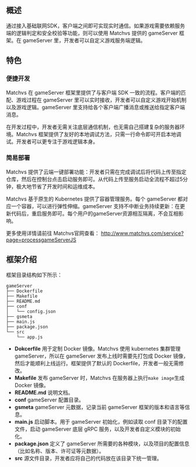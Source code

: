 ## 概述

通过接入基础联网SDK，客户端之间即可实现实时通信。如果游戏需要依赖服务端的逻辑判定和安全校验等功能，则可以使用 Matchvs 提供的 gameServer 框架。在 gameServer 里，开发者可以自定义游戏服务端逻辑。

## 特色

### 便捷开发

Matchvs 在 gameServer 框架里提供了与客户端 SDK 一致的流程。客户端的匹配、游戏过程在 gameServer 里可以实时接收，开发者可以自定义游戏开始机制以及游戏逻辑。gameServer 里支持给各个客户端广播消息或推送给指定客户端消息。

在开发过程中，开发者无需关注底层通信机制，也无需自己搭建复杂的服务器环境。Matchvs 框架提供了友好的本地调试方法，只需一行命令即可开启本地调试。开发者可以更专注于游戏逻辑本身。

### 简易部署

Matchvs 提供了云端一键部署功能：开发者只需在完成调试后将代码上传至指定仓库，然后在控制台点击启动服务即可。从代码上传至服务启动全流程不超过5分钟，极大地节省了开发时间和运维成本。

Matchvs 基于原生的 Kubernetes 提供了容器管理服务。每个 gameServer 都对应一个容器，可以进行弹性伸缩。gameServer 支持不中断业务持续更新：在更新代码后，重启服务即可。每个用户的gameServer资源相互隔离，不会互相影响。

更多使用详情请前往 Matchvs官网查看： http://www.matchvs.com/service?page=processgameServerJS

## 框架介绍

框架目录结构如下所示：

```shell
gameServer
├── Dockerfile
├── Makefile
├── README.md
├── conf
│   └── config.json
├── gsmeta
├── main.js
├── package.json
└── src
    └── app.js
```

* **Dokcerfile** 用于定制 Docker 镜像。Matchvs 使用 kubernetes 集群管理 gameServer，所以在 gameServer 发布上线时需要先打包成 Docker 镜像，然后才能顺利上线运行。框架提供了默认的 Dockerfile，开发者一般无需修改。
* **Makefile** 发布 gameServer 时，Matchvs 在服务器上执行`make image`生成 Docker 镜像。
* **README.md** 说明文档。
* **conf** gameServer 配置目录。
* **gsmeta** gameServer 元数据，记录当前 gameServer 框架的版本和语言等信息。
* **main.js** 启动脚本。用于 gameServer 初始化，例如读取 conf 目录下的配置文件，启动 gameServer 底层 gRPC 服务，以及开发者自定义模块的初始化。
* **package.json** 定义了 gameServer 所需要的各种模块，以及项目的配置信息（比如名称、版本、许可证等元数据）。
* **src** 源文件目录，开发者应将自己的代码放在该目录下统一管理。